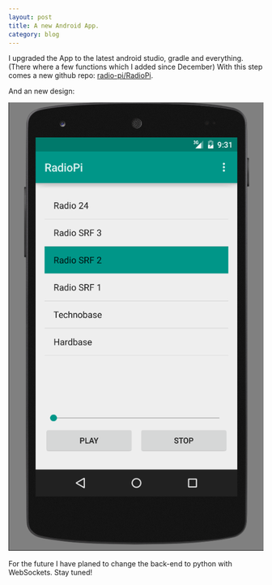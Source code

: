 ```yaml
---
layout: post
title: A new Android App.
category: blog
---
```


I upgraded the App to the latest android studio, gradle and everything. (There where a few functions which I added since December)
With this step comes a new github repo: [radio-pi/RadioPi](https://github.com/radio-pi/RadioPi).

And an new design:

![The new App](/images/2015-04-20-the-app.png)


For the future I have planed to change the back-end to python with WebSockets. Stay tuned!
